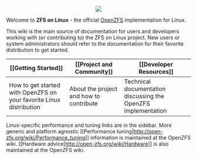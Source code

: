 <p align="center"><img src="http://zfsonlinux.org/images/zfs-linux.png"/></p>

Welcome to **ZFS on Linux** - the official [OpenZFS][openzfs] implementation
for Linux.

This wiki is the main source of documentation for users and developers working
with (or contributing to) the ZFS on Linux project.  New users or system
administrators should refer to the documentation for their favorite distribution
to get started.

| [[Getting Started]]          | [[Project and Community]]     | [[Developer Resources]] |
|------------------------------|-------------------------------|------------------------ |
| How to get started with OpenZFS on your favorite Linux distribution | About the project and how to contribute | Technical documentation discussing the OpenZFS implementation |

Linux-specific performance and tuning links are in the sidebar. More generic and platform agnostic [[Performance tuning|http://open-zfs.org/wiki/Performance_tuning]] information is maintained at the OpenZFS wiki. [[Hardware advice|http://open-zfs.org/wiki/Hardware]] is also maintained at the OpenZFS wiki.

[website]: http://zfsonlinux.org
[openzfs]: http://open-zfs.org
